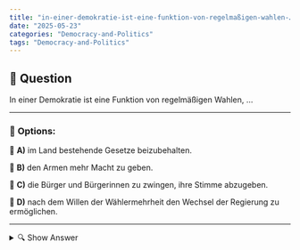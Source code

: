 ```yaml
---
title: "in-einer-demokratie-ist-eine-funktion-von-regelmaßigen-wahlen-…"
date: "2025-05-23"
categories: "Democracy-and-Politics"
tags: "Democracy-and-Politics"
---
```


## 📌 **Question**

In einer Demokratie ist eine Funktion von regelmäßigen Wahlen, …



---

### 📝 **Options:**

🔘 **A)** im Land bestehende Gesetze beizubehalten.

🔘 **B)** den Armen mehr Macht zu geben.

🔘 **C)** die Bürger und Bürgerinnen zu zwingen, ihre Stimme abzugeben.

🔘 **D)** nach dem Willen der Wählermehrheit den Wechsel der Regierung zu ermöglichen.

---

<details>
  <summary>🔍 Show Answer</summary>

  <p>
💡  <b>Correct Answer:</b>  d
  </p>
  <p>
    📖<b>Explanation:</b>
    In einer Demokratie sind regelmäßige Wahlen ein zentraler Bestandteil des politischen Systems. Sie bieten den Bürgerinnen und Bürgern die Möglichkeit, ihre politischen Präferenzen und Meinungen auszudrücken. Durch Wahlen können die Bürger aktiv am politischen Prozess teilnehmen und die Zusammensetzung der Regierung beeinflussen. Unterschiedliche Kandidaten und Parteien präsentieren ihre Programme, und Wähler entscheiden, welche Interessen sie vertreten wollen. Diese Wahlen fördern politische Partizipation, sorgen für Verantwortlichkeit der gewählten Vertreter und können zu einem Regierungswechsel führen, wenn die Mehrheit der Wählenden dies wünscht.
  </p>
</details>
